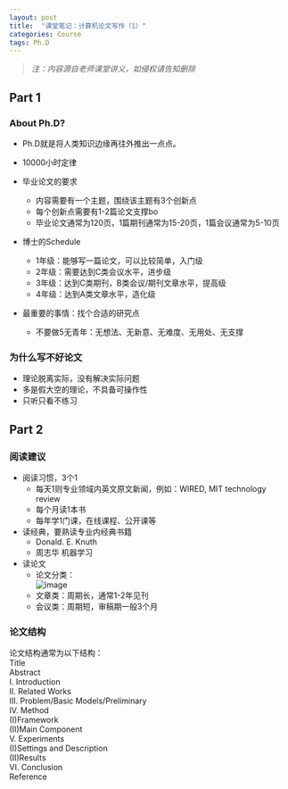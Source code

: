 ```yaml
---
layout: post
title:  "课堂笔记：计算机论文写作（1）"
categories: Course
tags: Ph.D
---
```


> *注：内容源自老师课堂讲义，如侵权请告知删除*

## Part 1
### About Ph.D?
* Ph.D就是将人类知识边缘再往外推出一点点。
* 10000小时定律
* 毕业论文的要求
  - 内容需要有一个主题，围绕该主题有3个创新点
  - 每个创新点需要有1-2篇论文支撑bo
  - 毕业论文通常为120页，1篇期刊通常为15-20页，1篇会议通常为5-10页
* 博士的Schedule
  - 1年级：能够写一篇论文，可以比较简单，入门级
  - 2年级：需要达到C类会议水平，进步级
  - 3年级：达到C类期刊，B类会议/期刊文章水平，提高级
  - 4年级：达到A类文章水平，造化级
* 最重要的事情：找个合适的研究点
  - 不要做5无青年：无想法、无新意、无难度、无用处、无支撑
  
  <!-- more -->
### 为什么写不好论文
* 理论脱离实际，没有解决实际问题
* 多是假大空的理论，不具备可操作性
* 只听只看不练习

## Part 2
### 阅读建议
* 阅读习惯，3个1
  - 每天1则专业领域内英文原文新闻，例如：WIRED, MIT technology review
  - 每个月读1本书
  - 每年学1门课，在线课程、公开课等
* 读经典，要熟读专业内经典书籍
  - Donald. E. Knuth
  - 周志华 机器学习
* 读论文
  - 论文分类：  
![image](https://imxuemei.github.io/img/classificationOfPapers.png)
  - 文章类：周期长，通常1-2年见刊
  - 会议类：周期短，审稿期一般3个月
  
### 论文结构
论文结构通常为以下结构：  
Title  
Abstract  
I. Introduction  
II. Related Works  
III. Problem/Basic Models/Preliminary  
IV. Method  
(I)Framework  
(II)Main Component  
V. Experiments  
(I)Settings and Description  
(II)Results  
VI. Conclusion  
Reference
